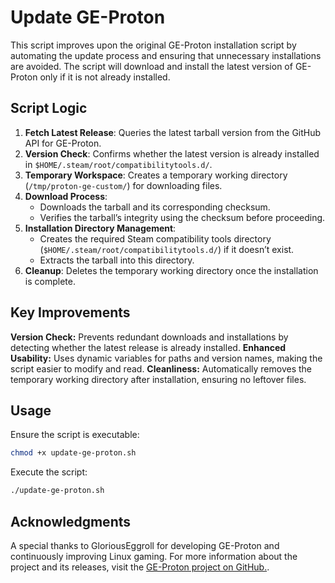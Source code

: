 # Update GE-Proton

This script improves upon the original GE-Proton installation script by automating the update process and ensuring that unnecessary installations are avoided. The script will download and install the latest version of GE-Proton only if it is not already installed.

## Script Logic

1. **Fetch Latest Release**: Queries the latest tarball version from the GitHub API for GE-Proton.
2. **Version Check**: Confirms whether the latest version is already installed in `$HOME/.steam/root/compatibilitytools.d/`.
3. **Temporary Workspace**: Creates a temporary working directory (`/tmp/proton-ge-custom/`) for downloading files.
4. **Download Process**:
   - Downloads the tarball and its corresponding checksum.
   - Verifies the tarball’s integrity using the checksum before proceeding.
5. **Installation Directory Management**:
   - Creates the required Steam compatibility tools directory (`$HOME/.steam/root/compatibilitytools.d/`) if it doesn’t exist.
   - Extracts the tarball into this directory.
6. **Cleanup**: Deletes the temporary working directory once the installation is complete.

## Key Improvements

**Version Check:** Prevents redundant downloads and installations by detecting whether the latest release is already installed.
**Enhanced Usability:** Uses dynamic variables for paths and version names, making the script easier to modify and read.
**Cleanliness:** Automatically removes the temporary working directory after installation, ensuring no leftover files.

## Usage

Ensure the script is executable:

```bash
chmod +x update-ge-proton.sh
```

Execute the script: 
```bash
./update-ge-proton.sh

```

## Acknowledgments

A special thanks to GloriousEggroll for developing GE-Proton and continuously improving Linux gaming. For more information about the project and its releases, visit the [GE-Proton project on GitHub.](https://github.com/GloriousEggroll/proton-ge-custom).
